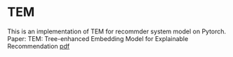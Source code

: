 # TEM

This is an implementation of TEM for recommder system model on Pytorch.  
Paper: TEM: Tree-enhanced Embedding Model for Explainable Recommendation [pdf](https://dl.acm.org/doi/pdf/10.1145/3178876.3186066)
